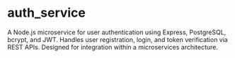 # auth_service
A Node.js microservice for user authentication using Express, PostgreSQL, bcrypt, and JWT. Handles user registration, login, and token verification via REST APIs. Designed for integration within a microservices architecture.
